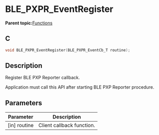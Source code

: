 # BLE\_PXPR\_EventRegister

**Parent topic:**[Functions](GUID-7D25C0C3-350E-4930-91C8-09B67ABDCEC3.md)

## C

```c
void BLE_PXPR_EventRegister(BLE_PXPR_EventCb_T routine);
```

## Description

Register BLE PXP Reporter callback.

Application must call this API after starting BLE PXP Reporter procedure.

## Parameters

|Parameter|Description|
|---------|-----------|
|\[in\] routine|Client callback function.|

